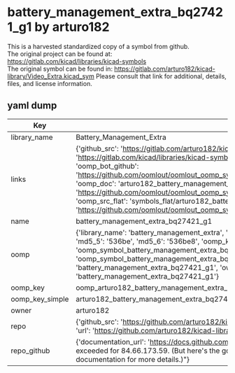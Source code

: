 # battery_management_extra_bq27421_g1 by arturo182  
This is a harvested standardized copy of a symbol from github.  
The original project can be found at:  
https://gitlab.com/kicad/libraries/kicad-symbols  
The original symbol can be found in:
https://gitlab.com/arturo182/kicad-library/Video_Extra.kicad_sym
Please consult that link for additional, details, files, and license information.  
## yaml dump  
| Key | Value |  
| --- | --- |  
| library_name | Battery_Management_Extra |  
| links | {'github_src': 'https://gitlab.com/arturo182/kicad-library/Video_Extra.kicad_sym', 'github_src_repo': 'https://gitlab.com/kicad/libraries/kicad-symbols', 'oomp_bot': 'arturo182_battery_management_extra_bq27421_g1/working', 'oomp_bot_github': 'https://github.com/oomlout/oomlout_oomp_symbol_bot/tree/main/arturo182_battery_management_extra_bq27421_g1/working', 'oomp_doc': 'arturo182_battery_management_extra_bq27421_g1/working', 'oomp_doc_github': 'https://github.com/oomlout/oomlout_oomp_symbol_doc/tree/main/arturo182_battery_management_extra_bq27421_g1/working', 'oomp_src_flat': 'symbols_flat/arturo182_battery_management_extra_bq27421_g1/working', 'oomp_src_flat_github': 'https://github.com/oomlout/oomlout_oomp_symbol_src/tree/main/arturo182_battery_management_extra_bq27421_g1/working'} |  
| name | battery_management_extra_bq27421_g1 |  
| oomp | {'library_name': 'battery_management_extra', 'md5': '536be816d21058641244244413f07558', 'md5_10': '536be816d2', 'md5_5': '536be', 'md5_6': '536be8', 'oomp_key': 'oomp_battery_management_extra_bq27421_g1', 'oomp_key_extra': 'oomp_symbol_battery_management_extra_bq27421_g1', 'oomp_key_full': 'oomp_symbol_battery_management_extra_bq27421_g1_536be8', 'oomp_key_simple': 'battery_management_extra_bq27421_g1', 'owner_name': 'arturo182', 'symbol_name': 'battery_management_extra_bq27421_g1'} |  
| oomp_key | oomp_arturo182_battery_management_extra_bq27421_g1 |  
| oomp_key_simple | arturo182_battery_management_extra_bq27421_g1 |  
| owner | arturo182 |  
| repo | {'github_src': 'https://github.com/arturo182/kicad-library/Video_Extra.kicad_sym', 'name': 'kicad-library', 'owner': 'arturo182', 'url': 'https://github.com/arturo182/kicad-library'} |  
| repo_github | {'documentation_url': 'https://docs.github.com/rest/overview/resources-in-the-rest-api#rate-limiting', 'message': "API rate limit exceeded for 84.66.173.59. (But here's the good news: Authenticated requests get a higher rate limit. Check out the documentation for more details.)"} |  

